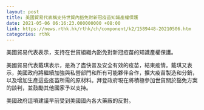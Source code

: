 ```yaml
---
layout: post
title: 美國貿易代表稱支持世貿內豁免對新冠疫苗知識產權保護
date: 2021-05-06 06:16:23.000000000 +08:00
link: https://news.rthk.hk/rthk/ch/component/k2/1589448-20210506.htm
categories: rthk
---
```


美國貿易代表表示，支持在世貿組織內豁免對新冠疫苗的知識產權保護。

美國貿易代表戴琪表示，是為了盡快普及安全有效的疫苗，結束疫情。戴琪又表示，美國政府將繼續加強與私營部門和所有可能夥伴合作，擴大疫苗製造和分銷，以及增加生產這些疫苗所需的原材料。拜登政府現在將積極參加世貿關於豁免方案的談判，並鼓勵其他國家予以支持。

美國政府這項建議早前受到美國國內各大藥廠的反對。
